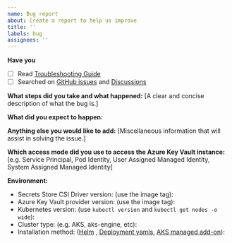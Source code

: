 ```yaml
---
name: Bug report
about: Create a report to help us improve
title: ''
labels: bug
assignees: ''
---
```


**Have you**

- [ ] Read [Troubleshooting Guide](https://azure.github.io/secrets-store-csi-driver-provider-azure/docs/troubleshooting/)
- [ ] Searched on [GitHub issues](https://github.com/Azure/secrets-store-csi-driver-provider-azure/issues) and [Discussions](https://github.com/Azure/secrets-store-csi-driver-provider-azure/discussions)

**What steps did you take and what happened:**
[A clear and concise description of what the bug is.]


**What did you expect to happen:**


**Anything else you would like to add:**
[Miscellaneous information that will assist in solving the issue.]


**Which access mode did you use to access the Azure Key Vault instance:**
[e.g. Service Principal, Pod Identity, User Assigned Managed Identity, System Assigned Managed Identity]


**Environment:**

- Secrets Store CSI Driver version: (use the image tag):
- Azure Key Vault provider version: (use the image tag):
- Kubernetes version: (use `kubectl version` and `kubectl get nodes -o wide`):
- Cluster type: (e.g. AKS, aks-engine, etc):
- Installation method: ([Helm](https://azure.github.io/secrets-store-csi-driver-provider-azure/docs/getting-started/installation/#deployment-using-helm) , [Deployment yamls](https://azure.github.io/secrets-store-csi-driver-provider-azure/docs/getting-started/installation/#using-deployment-yamls), [AKS managed add-on](https://docs.microsoft.com/en-us/azure/aks/csi-secrets-store-driver)):
